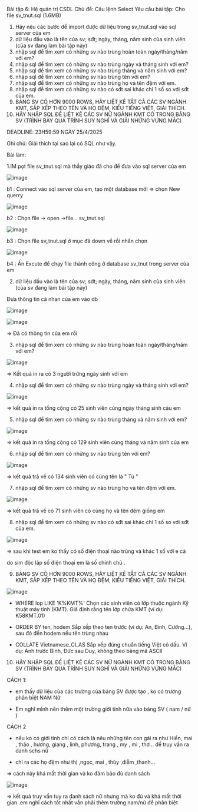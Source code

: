 
Bài tập 6: Hệ quản trị CSDL
Chủ đề: Câu lệnh Select
Yêu cầu bài tập: 
Cho file sv_tnut.sql (1.6MB)
1. Hãy nêu các bước để import được dữ liệu trong sv_tnut.sql vào sql server của em
2. dữ liệu đầu vào là tên của sv; sđt; ngày, tháng, năm sinh của sinh viên (của sv đang làm bài tập này)
3. nhập sql để tìm xem có những sv nào trùng hoàn toàn ngày/tháng/năm với em?
4. nhập sql để tìm xem có những sv nào trùng ngày và tháng sinh với em?
5. nhập sql để tìm xem có những sv nào trùng tháng và năm sinh với em?
6. nhập sql để tìm xem có những sv nào trùng tên với em?
7. nhập sql để tìm xem có những sv nào trùng họ và tên đệm với em.
8. nhập sql để tìm xem có những sv nào có sđt sai khác chỉ 1 số so với sđt của em.
9. BẢNG SV CÓ HƠN 9000 ROWS, HÃY LIỆT KÊ TẤT CẢ CÁC SV NGÀNH KMT, SẮP XẾP THEO TÊN VÀ HỌ ĐỆM, KIỂU TIẾNG  VIỆT, GIẢI THÍCH.
10. HÃY NHẬP SQL ĐỂ LIỆT KÊ CÁC SV NỮ NGÀNH KMT CÓ TRONG BẢNG SV (TRÌNH BÀY QUÁ TRÌNH SUY NGHĨ VÀ GIẢI NHỮNG VỨNG MẮC)

DEADLINE: 23H59:59 NGÀY 25/4/2025

Ghi chú: Giải thích tại sao lại có SQL như vậy.

Bài làm:

1.IM pọt file sv_tnut.sql mà thầy giáo đã cho để đưa vào sql server của em

![image](https://github.com/user-attachments/assets/dcdbf0ec-91d9-4450-81b2-a8f0e0e06ae2)

b1 : Connect vào sql server của em, tạo một database mới => chọn New querry

![image](https://github.com/user-attachments/assets/dab40bb9-4f77-40bb-bb0f-b46146585979)

b2 : Chọn file -> open ->file... sv_tnut.sql

![image](https://github.com/user-attachments/assets/7771c153-0d2f-41cd-bba8-ae2156716c20)

b3 : Chọn file sv_tnut.sql ở mục đã down về rồi nhấn chọn

![image](https://github.com/user-attachments/assets/ed2e4ebe-6fda-44a3-8d77-120ae061fc09)

b4 : Ấn Excute để chạy file thành công ở database sv_tnut trong server của em

2. dữ liệu đầu vào là tên của sv; sđt; ngày, tháng, năm sinh của sinh viên (của sv đang làm bài tập này)
   
Đưa thông tin cá nhan của em vào db

![image](https://github.com/user-attachments/assets/2798793d-2b87-4036-b6fe-814c360676a9)

![image](https://github.com/user-attachments/assets/d77c0692-4ab3-4fbb-85f1-eea5cea1f435)

=> Đã có thông tin của em rồi 

3. nhập sql để tìm xem có những sv nào trùng hoàn toàn ngày/tháng/năm với em?

![image](https://github.com/user-attachments/assets/4e6ec37c-08db-4d05-abf4-57568218bcf1)

=> Kết quả in ra có 3 người trừng ngày sinh với em

4. nhập sql để tìm xem có những sv nào trùng ngày và tháng sinh với em?

![image](https://github.com/user-attachments/assets/9136465a-3020-4e4b-b624-606e041c42d3)

=> kết quả in ra tổng cộng có 25 sinh viên cùng ngày tháng sinh cảu em

5. nhập sql để tìm xem có những sv nào trùng tháng và năm sinh với em?

![image](https://github.com/user-attachments/assets/3865d38b-0e90-4704-a737-8ecde4ec4dd8)

=> kết quả in ra tổng cộng có 129 sinh viên cùng tháng và năm sinh của em

6. nhập sql để tìm xem có những sv nào trùng tên với em?

![image](https://github.com/user-attachments/assets/a1e53874-75c4-4189-9624-a603ff4d5dfa)

=> kết quả trả về có 134 sinh viên có cùng tên là " Tú "

7. nhập sql để tìm xem có những sv nào trùng họ và tên đệm với em.

![image](https://github.com/user-attachments/assets/0f119ca9-9f99-4bbe-bbc1-a4b437a195e2)

=> kết quả trả về có 71 sinh viên có cùng họ và tên đêm giống em
   
8. nhập sql để tìm xem có những sv nào có sđt sai khác chỉ 1 số so với sđt của em.

![image](https://github.com/user-attachments/assets/68146278-50bf-411d-8916-8352f404ce24)

=> sau khi test em ko thấy có số điện thoại nào trùng và khác 1 số với e cả 

  do sim độc lâp số điện thoại em là số chính chủ .

9. BẢNG SV CÓ HƠN 9000 ROWS, HÃY LIỆT KÊ TẤT CẢ CÁC SV NGÀNH KMT, SẮP XẾP THEO TÊN VÀ HỌ ĐỆM, KIỂU TIẾNG  VIỆT, GIẢI THÍCH.

![image](https://github.com/user-attachments/assets/3366ccd3-4b33-4346-b310-cf5317654681)

- WHERE lop LIKE 'K%KMT%'	Chọn các sinh viên có lớp thuộc ngành Kỹ thuật máy tính (KMT). Giả định rằng tên lớp chứa KMT (ví dụ: K58KMT.01)
  
- ORDER BY ten, hodem	Sắp xếp theo ten trước (ví dụ: An, Bình, Cường...), sau đó đến hodem nếu tên trùng nhau
  
- COLLATE Vietnamese_CI_AS	Sắp xếp đúng chuẩn tiếng Việt có dấu. Ví dụ: Ánh trước Bình, Đức sau Duy, không theo bảng mã ASCII
  
10. HÃY NHẬP SQL ĐỂ LIỆT KÊ CÁC SV NỮ NGÀNH KMT CÓ TRONG BẢNG SV (TRÌNH BÀY QUÁ TRÌNH SUY NGHĨ VÀ GIẢI NHỮNG VỨNG MẮC)

CÁCH 1: 
 
- em thấy dữ liệu của các trường của bảng SV được tạo , ko có trường phân biệt NAM Nữ
  
- Em nghĩ mình nên thêm một trường giới tính nữa vào bảng SV ( nam / nữ )

CÁCH 2

- nếu ko có giới tính chỉ có cách là nêu những tên con gái ra như Hiền, mai , thảo , hương, giang , linh, phương, trang , my , mi , thơ... để truy vấn ra danh schs nữ

- chỉ ra các họ đệm như thị ,ngọc, mai , thùy ,diễm ,thanh...

=> cách này khá mất thời gian và ko đảm bảo đủ danh sách 

![image](https://github.com/user-attachments/assets/e76eb7ab-6e6b-4634-abfe-3858da84cfa1)

=> kết quả truy vấn tuy ra đanh sách nữ nhưng mà ko đủ và khá mất thời gian .em nghĩ cách tốt nhất vẫn phải thêm trường nam/nữ  để phân biệt
